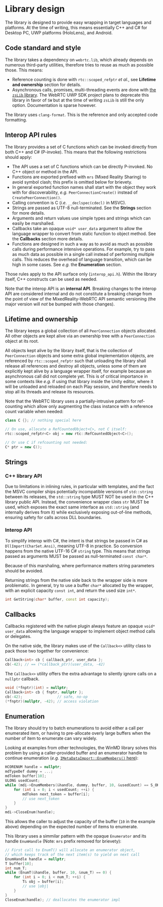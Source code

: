 # Library design

The library is designed to provide easy wrapping in target languages and platforms. At the time of writing, this means essentially C++ and C# for Desktop PC, UWP platforms (HoloLens), and Android.

## Code standard and style

The library takes a dependency on `webrtc.lib`, which already depends on numerous third-party utilities, therefore tries to reuse as much as possible those. This means:
- Reference counting is done with `rtc::scoped_refptr` _et al._, see **Lifetime and ownership** section for details.
- Asynchronous calls, promises, multi-threading events are done with [the `zsLib` library](https://github.com/robin-raymond/zsLib). The WebRTC UWP SDK project plans to deprecate this library in favor of `SW` but at the time of writing `zsLib` is still the only option. Documentation is sparse however.

The library uses `clang-format`. This is the reference and only accepted code formatting.

## Interop API rules

The library provides a set of C functions which can be invoked directly from both C++ and C# (P-invoke). This means that the following restrictions should apply:

- The API uses a set of C functions which can be directly P-invoked. No C++ object or method in the API.
- Functions are exported prefixed with `mrs` (Mixed Reality Sharing) to avoid symbol clash; this prefix is omitted below for brievety.
- In general exported function names shall start with the object they work with for discoverability, _e.g._ `PeerConnectionCreate()` instead of `CreatePeerConnection()`.
- Calling convention is C (_i.e._ `__declspec(cdecl)` in MSVC).
- Strings are passed as UTF-8 null-terminated. See the **Strings** section for more details.
- Arguments and return values use simple types and strings which can easily be marshalled.
- Callbacks take an opaque `void* user_data` argument to allow the language wrapper to convert from static function to object method. See the **Callbacks** section more details.
- Functions are designed in such a way as to avoid as much as possible calls during performance intensive operations. For example, try to pass as much data as possible in a single call instead of performing multiple calls. This reduces the overhead of language transition, which can be high in some cases. See _e.g._ the **Enumeration** section.

Those rules apply to the API surface only (`interop_api.h`). Within the library itself, C++ constructs can be used as needed.

Note that the interop API is an **internal API**. Breaking changes to the interop API are considered internal and do not constitute a breaking change from the point of view of the MixedReality-WebRTC API semantic versioning (the major version will _not_ be bumped with those changes).

## Lifetime and ownership

The library keeps a global collection of all `PeerConnection` objects allocated. All other objects are kept alive via an ownership tree with a `PeerConnection` object at its root.

All objects kept alive by the library itself, that is the collection of `PeerConnection` objects and some extra global implementation objects, are referenced by `rtc::scoped_refptr` such that unloading the library shall release all references and destroy all objects, unless some of them are explicitly kept alive by a language wrapper itself, for example because an asynchronous call did not complete yet. This is of critical importance in some contexts like _e.g._ if using that library inside the Unity editor, where it will be unloaded and reloaded on each Play session, and therefore needs to stop all its threads and release its resources.

Note that the WebRTC library uses a partially-intrusive pattern for ref-counting which allow only augmenting the class instance with a reference count variable when needed:

```cpp
class C {}; // nothing special here

// On use, allocate a RefCountedObject<C>, not C itself:
rtc::scoped_refptr<C> obj = new rtc::RefCountedObject<C>();

// Or use C if refcounting not needed:
C* ptr = new C();
```

## Strings

### C++ library API

Due to limitations in inlining rules, in particular with templates, and the fact the MSVC compiler ships potentially incompatible versions of `std::string` between its releases, the `std::string` type MUST NOT be used in the C++ library public API. Instead, the convenience wrapper class `str` MUST be used, which exposes the exact same interface as `std::string` (and internally derives from it) while exclusively exposing out-of-line methods, ensuring safety for calls across DLL boundaries.

### Interop API

To simplify interop with C#, the intent is that strings be passed in C# as `DllImport(CharSet.Ansi)`, meaning UTF-8 in practice. So conversion happens from the native UTF-16 C# `string` type. This means that strings passed as arguments MUST be passed as null-terminated `const char*`.

Because of this marshaling, where performance matters string parameters should be avoided.

Returning strings from the native side back to the wrapper side is more problematic. In general, try to use a buffer `char*` allocated by the wrapper, with an explicit capacity `const int`, and return the used size `int*`.

```cpp
int GetString(char* buffer, const int capacity);
```

## Callbacks

Callbacks registered with the native plugin always feature an opaque `void* user_data` allowing the language wrapper to implement object method calls or delegates.

On the native side, the library makes use of the `Callback<>` utility class to pack those two together for convenience:

```cpp
Callback<int> cb { callback_ptr, user_data };
cb(-42); // == (*callback_ptr)(user_data, -42)
```

The `Callback<>` utility offers the extra advantage to silently ignore calls on a `nullptr` callback.

```cpp
void (*fnptr)(int) = nullptr;
Callback<int> cb { fnptr, nullptr };
cb(-42);                // safe, no-op
(*fnptr)(nullptr, -42); // access violation
``` 

## Enumeration

The library should try to batch enumerations to avoid either a call per enumerated item, or having to pre-allocate overly large buffers when the number of item to enumerate can vary widely.

Looking at examples from other technologies, the WinMD library solves this problem by using a caller-provided buffer and an enumerator handle to continue enumeration (_e.g._ [`IMetaDataImport::EnumMembers()` here](https://docs.microsoft.com/en-us/dotnet/framework/unmanaged-api/metadata/imetadataimport-enummembers-method)):

```cpp
HCORENUM handle = nullptr;
mdTypeDef dummy = ...;
mdToken buffer[10];
ULONG usedCount;
while (mdi->EnumMembers(&handle, dummy, buffer, 10, &usedCount) == S_OK) {
    for (int i = 0; i < usedCount; ++i) {
        mdToken next_token = buffer[i];
        // use next_token
    }
}
mdi->CloseEnum(handle);
```

This allows the caller to adjust the capacity of the buffer (`10` in the example above) depending on the expected number of items to enumerate.

This library uses a simmilar pattern with the opaque `Enumerator` and its handle `EnumHandle` (Note: `mrs` prefix removed for brievety):
```cpp
// First call to EnumT() will allocate an enumerator object,
// which keeps track of the next item(s) to yield on next call
EnumHandle handle = nullptr; 
T buffer[10];
int num_T;
while (EnumT(&handle, buffer, 10, &num_T) == 0) {
    for (int i = 0; i < num_T; ++i) {
        T& obj = buffer[i];
        // use |obj|
    }
}
CloseEnum(handle); // deallocates the enumerator impl
```
